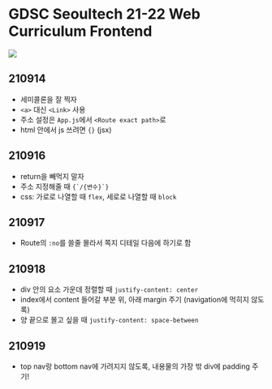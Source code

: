 # GDSC Seoultech 21-22 Web Curriculum Frontend

<img src="https://img.shields.io/badge/React-61DAFB?style=for-the-badge&logo=React&logoColor=white">  

## 210914

- 세미콜론을 잘 찍자
- `<a>` 대신 `<Link>` 사용
- 주소 설정은 `App.js`에서 `<Route exact path>`로
- html 안에서 js 쓰려면 `{}` (jsx)

## 210916

- return을 빼먹지 말자
- 주소 지정해줄 때 ``{`/{변수}`}``
- css: 가로로 나열할 때 `flex`, 세로로 나열할 때 `block`

## 210917
- Route의 `:no`를 쓸줄 몰라서 쪽지 디테일 다음에 하기로 함

## 210918
- div 안의 요소 가운데 정렬할 때 `justify-content: center`
- index에서 content 들어갈 부분 위, 아래 margin 주기 (navigation에 먹히지 않도록)
- 양 끝으로 몰고 싶을 때 `justify-content: space-between`

## 210919
- top nav랑 bottom nav에 가려지지 않도록, 내용물의 가장 밖 div에 padding 주기!
